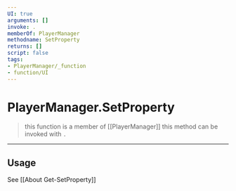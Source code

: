 ```yaml
---
UI: true
arguments: []
invoke: .
memberOf: PlayerManager
methodname: SetProperty
returns: []
script: false
tags:
- PlayerManager/_function
- function/UI
---
```

# PlayerManager.SetProperty
> this function is a member of [[PlayerManager]]
> this method can be invoked with `.`
-----
## Usage
See [[About Get-SetProperty]]
